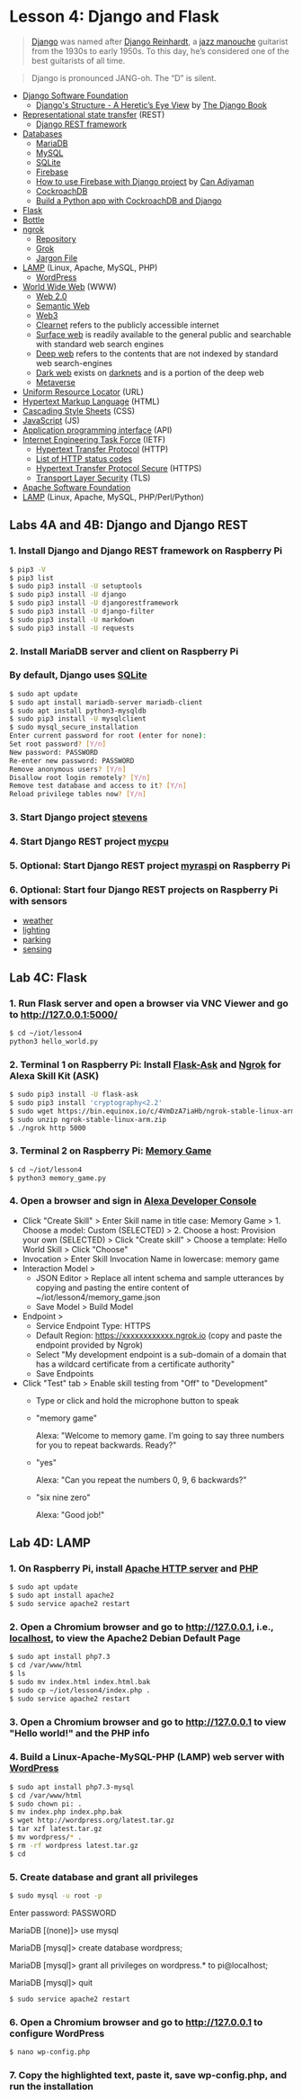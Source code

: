 # Lesson 4: Django and Flask

> [Django](https://en.wikipedia.org/wiki/Django_(web_framework)) was named after [Django Reinhardt](https://en.wikipedia.org/wiki/Django_Reinhardt), a [jazz manouche](https://en.wikipedia.org/wiki/Gypsy_jazz) guitarist from the 1930s to early 1950s. To this day, he’s considered one of the best guitarists of all time.

> Django is pronounced JANG-oh. The “D” is silent.

* [Django Software Foundation](https://en.wikipedia.org/wiki/Django_Software_Foundation)
  * [Django's Structure - A Heretic’s Eye View](https://djangobook.com/mdj2-django-structure/) by [The Django Book](https://djangobook.com/)
* [Representational state transfer](https://en.wikipedia.org/wiki/Representational_state_transfer) (REST)
  * [Django REST framework](https://www.django-rest-framework.org/)
* [Databases](https://docs.djangoproject.com/en/3.2/ref/databases/)
  * [MariaDB](https://en.wikipedia.org/wiki/MariaDB)
  * [MySQL](https://en.wikipedia.org/wiki/MySQL)
  * [SQLite](https://en.wikipedia.org/wiki/SQLite)
  * [Firebase](https://en.wikipedia.org/wiki/Firebase)
  * [How to use Firebase with Django project](https://medium.com/@canadiyaman/how-to-use-firebase-with-django-project-34578516bafe) by [Can Adiyaman](https://github.com/canadiyaman)
  * [CockroachDB](https://en.wikipedia.org/wiki/CockroachDB)
  * [Build a Python app with CockroachDB and Django](https://www.cockroachlabs.com/docs/stable/build-a-python-app-with-cockroachdb-django.html)
* [Flask](https://en.wikipedia.org/wiki/Flask_(web_framework))
* [Bottle](https://en.wikipedia.org/wiki/Bottle_(web_framework))
* [ngrok](https://ngrok.com/)
  * [Repository](https://github.com/inconshreveable/ngrok)
  * [Grok](https://en.wikipedia.org/wiki/Grok)
  * [Jargon File](https://en.wikipedia.org/wiki/Jargon_File)
* [LAMP](https://en.wikipedia.org/wiki/LAMP_(software_bundle)) (Linux, Apache, MySQL, PHP)
  * [WordPress](https://en.wikipedia.org/wiki/WordPress)
* [World Wide Web](https://en.wikipedia.org/wiki/World_Wide_Web) (WWW)
  * [Web 2.0](https://en.wikipedia.org/wiki/Web_2.0)
  * [Semantic Web](https://en.wikipedia.org/wiki/Semantic_Web)
  * [Web3](https://en.wikipedia.org/wiki/Web3)
  * [Clearnet](https://en.wikipedia.org/wiki/Clearnet_(networking)) refers to the publicly accessible internet
  * [Surface web](https://en.wikipedia.org/wiki/Surface_web) is readily available to the general public and searchable with standard web search engines
  * [Deep web](https://en.wikipedia.org/wiki/Deep_web) refers to the contents that are not indexed by standard web search-engines
  * [Dark web](https://en.wikipedia.org/wiki/Dark_web) exists on [darknets](https://en.wikipedia.org/wiki/Darknet) and is a portion of the deep web
  * [Metaverse](https://en.wikipedia.org/wiki/Metaverse)
* [Uniform Resource Locator](https://en.wikipedia.org/wiki/URL) (URL)
* [Hypertext Markup Language](https://en.wikipedia.org/wiki/HTML) (HTML)
* [Cascading Style Sheets](https://en.wikipedia.org/wiki/Cascading_Style_Sheets) (CSS)
* [JavaScript](https://en.wikipedia.org/wiki/JavaScript) (JS)
* [Application programming interface](https://en.wikipedia.org/wiki/Application_programming_interface) (API)
* [Internet Engineering Task Force](https://en.wikipedia.org/wiki/Internet_Engineering_Task_Force) (IETF)
  * [Hypertext Transfer Protocol](https://en.wikipedia.org/wiki/Hypertext_Transfer_Protocol) (HTTP)
  * [List of HTTP status codes](https://en.wikipedia.org/wiki/List_of_HTTP_status_codes)
  * [Hypertext Transfer Protocol Secure](https://en.wikipedia.org/wiki/HTTPS) (HTTPS)
  * [Transport Layer Security](https://en.wikipedia.org/wiki/Transport_Layer_Security) (TLS)
* [Apache Software Foundation](https://en.wikipedia.org/wiki/The_Apache_Software_Foundation)
* [LAMP](https://en.wikipedia.org/wiki/LAMP_(software_bundle)) (Linux, Apache, MySQL, PHP/Perl/Python)

## Labs 4A and 4B: Django and Django REST

### 1. Install Django and Django REST framework on Raspberry Pi
```sh
$ pip3 -V
$ pip3 list
$ sudo pip3 install -U setuptools
$ sudo pip3 install -U django
$ sudo pip3 install -U djangorestframework
$ sudo pip3 install -U django-filter
$ sudo pip3 install -U markdown
$ sudo pip3 install -U requests
```
### 2. Install MariaDB server and client on Raspberry Pi
### By default, Django uses [SQLite](https://en.wikipedia.org/wiki/SQLite)
```sh
$ sudo apt update
$ sudo apt install mariadb-server mariadb-client
$ sudo apt install python3-mysqldb
$ sudo pip3 install -U mysqlclient
$ sudo mysql_secure_installation
Enter current password for root (enter for none): 
Set root password? [Y/n] 
New password: PASSWORD
Re-enter new password: PASSWORD
Remove anonymous users? [Y/n] 
Disallow root login remotely? [Y/n] 
Remove test database and access to it? [Y/n] 
Reload privilege tables now? [Y/n] 
```
### 3. Start Django project [stevens](https://github.com/kevinwlu/iot/tree/master/lesson4/stevens)
### 4. Start Django REST project [mycpu](https://github.com/kevinwlu/iot/tree/master/lesson4/mycpu)
### 5. Optional: Start Django REST project [myraspi](https://github.com/kevinwlu/iot/tree/master/lesson4/myraspi) on Raspberry Pi
### 6. Optional: Start four Django REST projects on Raspberry Pi with sensors
* [weather](https://github.com/kevinwlu/iot/tree/master/lesson4/weather)
* [lighting](https://github.com/kevinwlu/iot/tree/master/lesson4/lighting)
* [parking](https://github.com/kevinwlu/iot/tree/master/lesson4/parking)
* [sensing](https://github.com/kevinwlu/iot/tree/master/lesson4/sensing)

## Lab 4C: Flask

### 1. Run Flask server and open a browser via VNC Viewer and go to http://127.0.0.1:5000/
```sh
$ cd ~/iot/lesson4
python3 hello_world.py
```
### 2. Terminal 1 on Raspberry Pi: Install [Flask-Ask](https://github.com/johnwheeler/flask-ask) and [Ngrok](https://ngrok.com/) for Alexa Skill Kit (ASK)
```sh
$ sudo pip3 install -U flask-ask
$ sudo pip3 install 'cryptography<2.2'
$ sudo wget https://bin.equinox.io/c/4VmDzA7iaHb/ngrok-stable-linux-arm.zip
$ sudo unzip ngrok-stable-linux-arm.zip
$ ./ngrok http 5000
```
### 3. Terminal 2 on Raspberry Pi: [Memory Game](https://developer.amazon.com/blogs/post/Tx14R0IYYGH3SKT/Flask-Ask-A-New-Python-Framework-for-Rapid-Alexa-Skills-Kit-Development)
```sh
$ cd ~/iot/lesson4
$ python3 memory_game.py
```
### 4. Open a browser and sign in [Alexa Developer Console](https://developer.amazon.com/alexa/console/ask)
* Click "Create Skill" > Enter Skill name in title case: Memory Game > 1. Choose a model: Custom (SELECTED) > 2. Choose a host: Provision your own (SELECTED) > Click "Create skill" > Choose a template: Hello World Skill > Click "Choose"
* Invocation > Enter Skill Invocation Name in lowercase: memory game
* Interaction Model > 
  * JSON Editor > Replace all intent schema and sample utterances by copying and pasting the entire content of ~/iot/lesson4/memory_game.json
  * Save Model > Build Model
* Endpoint >
  * Service Endpoint Type: HTTPS
  * Default Region: https://xxxxxxxxxxxx.ngrok.io (copy and paste the endpoint provided by Ngrok)
  * Select "My development endpoint is a sub-domain of a domain that has a wildcard certificate from a certificate authority"
  * Save Endpoints
* Click "Test" tab > Enable skill testing from "Off" to "Development"
  * Type or click and hold the microphone button to speak
  * "memory game"
    
    Alexa: "Welcome to memory game. I'm going to say three numbers for you to repeat backwards. Ready?"
  * "yes"
    
    Alexa: "Can you repeat the numbers 0, 9, 6 backwards?"
  * "six nine zero"
    
    Alexa: "Good job!"

## Lab 4D: LAMP

### 1. On Raspberry Pi, install [Apache HTTP server](https://en.wikipedia.org/wiki/Apache_HTTP_Server) and [PHP](https://en.wikipedia.org/wiki/PHP)
```sh
$ sudo apt update
$ sudo apt install apache2
$ sudo service apache2 restart
```
### 2. Open a Chromium browser and go to http://127.0.0.1, i.e., [localhost](https://en.wikipedia.org/wiki/Localhost), to view the Apache2 Debian Default Page
```sh
$ sudo apt install php7.3
$ cd /var/www/html
$ ls
$ sudo mv index.html index.html.bak
$ sudo cp ~/iot/lesson4/index.php .
$ sudo service apache2 restart
```
### 3. Open a Chromium browser and go to http://127.0.0.1 to view "Hello world!" and the PHP info

### 4. Build a Linux-Apache-MySQL-PHP (LAMP) web server with [WordPress](https://en.wikipedia.org/wiki/WordPress)
```sh
$ sudo apt install php7.3-mysql
$ cd /var/www/html
$ sudo chown pi: .
$ mv index.php index.php.bak
$ wget http://wordpress.org/latest.tar.gz
$ tar xzf latest.tar.gz
$ mv wordpress/* .
$ rm -rf wordpress latest.tar.gz
$ cd
```
### 5. Create database and grant all privileges
```sh
$ sudo mysql -u root -p
```
Enter password: PASSWORD

MariaDB [(none)]> use mysql

MariaDB [mysql]> create database wordpress;

MariaDB [mysql]> grant all privileges on wordpress.* to pi@localhost;

MariaDB [mysql]> quit
```sh
$ sudo service apache2 restart
```
### 6. Open a Chromium browser and go to http://127.0.0.1 to configure WordPress
```sh
$ nano wp-config.php
```
### 7. Copy the highlighted text, paste it, save wp-config.php, and run the installation
